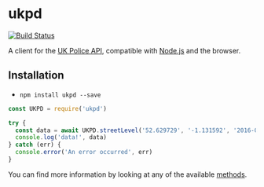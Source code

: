 # ukpd
[![Build Status](https://travis-ci.org/AlexChesters/ukpd.svg?branch=master)](https://travis-ci.org/AlexChesters/ukpd)

A client for the [UK Police API](https://data.police.uk/docs/),
compatible with [Node.js](https://nodejs.org/en/) and the browser.

## Installation
* `npm install ukpd --save`

```javascript
const UKPD = require('ukpd')

try {
  const data = await UKPD.streetLevel('52.629729', '-1.131592', '2016-07')
  console.log('data!', data)
} catch (err) {
  console.error('An error occurred', err)
}
```

You can find more information by looking at any of the available [methods](https://github.com/AlexChesters/ukpd/tree/master/src/methods).
